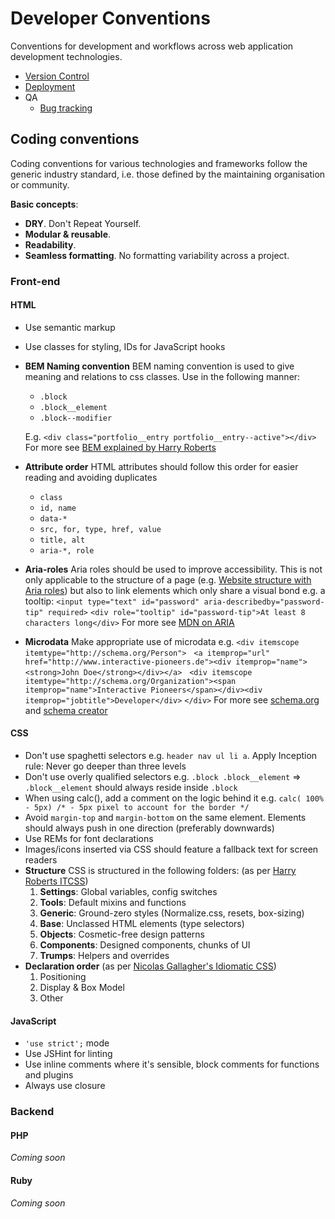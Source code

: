 # Developer Conventions
Conventions for development and workflows across web application development technologies.

- [Version Control](VCS.md)
- [Deployment](Deployment.md)
- QA
  - [Bug tracking](Bugtracking.md)

## Coding conventions

Coding conventions for various technologies and frameworks follow the generic industry standard, i.e. those defined by the maintaining organisation or community.

__Basic concepts__:
- __DRY__. Don't Repeat Yourself.
- __Modular & reusable__.
- __Readability__.
- __Seamless formatting__. No formatting variability across a project.

### Front-end
#### HTML
- Use semantic markup
- Use classes for styling, IDs for JavaScript hooks
- __BEM Naming convention__
  BEM naming convention is used to give meaning and relations to css classes. Use in the following manner:
  - `.block`
  - `.block__element`
  - `.block--modifier`

  E.g. `<div class="portfolio__entry portfolio__entry--active"></div>`
  For more see [BEM explained by Harry Roberts](http://csswizardry.com/2013/01/mindbemding-getting-your-head-round-bem-syntax/)
- __Attribute order__
  HTML attributes should follow this order for easier reading and avoiding duplicates
  - `class`
  - `id, name`
  - `data-*`
  - `src, for, type, href, value`
  - `title, alt`
  - `aria-*, role`
- __Aria-roles__
  Aria roles should be used to improve accessibility.
  This is not only applicable to the structure of a page (e.g. [Website structure with Aria roles](http://www.html5accessibility.com/tests/roles-land.html)) but also to link elements which only share a visual bond e.g. a tooltip:
  `<input type="text" id="password" aria-describedby="password-tip" required>`
  `<div role="tooltip" id="password-tip">At least 8 characters long</div>`
  For more see [MDN on ARIA](https://developer.mozilla.org/en-US/docs/Web/Accessibility/ARIA)
- __Microdata__
  Make appropriate use of microdata e.g.
  `<div itemscope itemtype="http://schema.org/Person">`
  &nbsp;&nbsp;`<a itemprop="url" href="http://www.interactive-pioneers.de"><div itemprop="name"><strong>John Doe</strong></div></a>`
  &nbsp;&nbsp;`<div itemscope itemtype="http://schema.org/Organization"><span itemprop="name">Interactive Pioneers</span></div><div itemprop="jobtitle">Developer</div>`
  `</div>`
  For more see [schema.org](schema.org) and [schema creator](schema-creator.org)

#### CSS
- Don't use spaghetti selectors e.g. `header nav ul li a`. Apply Inception rule: Never go deeper than three levels
- Don't use overly qualified selectors e.g. `.block .block__element` => `.block__element` should always reside inside `.block`
- When using calc(), add a comment on the logic behind it e.g. `calc( 100% - 5px) /* - 5px pixel to account for the border */`
- Avoid `margin-top` and `margin-bottom` on the same element. Elements should always push in one direction (preferably downwards)
- Use REMs for font declarations
- Images/icons inserted via CSS should feature a fallback text for screen readers
- __Structure__
  CSS is structured in the following folders: (as per [Harry Roberts ITCSS](itcss.io))
  1. __Settings__: Global variables, config switches
  2. __Tools__: Default mixins and functions
  3. __Generic__: Ground-zero styles (Normalize.css, resets, box-sizing)
  4. __Base__: Unclassed HTML elements (type selectors)
  5. __Objects__: Cosmetic-free design patterns
  6. __Components__: Designed components, chunks of UI
  7. __Trumps__: Helpers and overrides
- __Declaration order__ (as per [Nicolas Gallagher's Idiomatic CSS](https://github.com/necolas/idiomatic-css))
  1. Positioning
  2. Display & Box Model
  3. Other

#### JavaScript
- `'use strict';` mode
- Use JSHint for linting
- Use inline comments where it's sensible, block comments for functions and plugins
- Always use closure

### Backend
#### PHP
_Coming soon_
#### Ruby
_Coming soon_